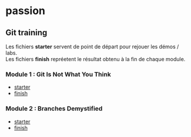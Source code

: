 # passion

## Git training
Les fichiers __starter__ servent de point de départ pour rejouer les démos / labs.  
Les fichiers __finish__ repréetent le résultat obtenu à la fin de chaque module.

### Module 1 : Git Is Not What You Think
 - [starter](git/module01_starter.zip)
 - [finish](git/module01_finish.zip)

### Module 2 : Branches Demystified
 - [starter](git/module02_starter.zip)
 - [finish](git/module02_finish.zip)